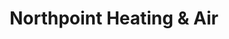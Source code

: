 ---
title: "Northpoint Heating & Air"
url: /columbia/northpoint-heating-und-air/
shop: Allgemein
---